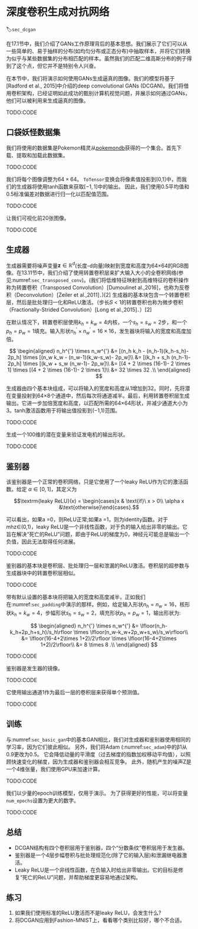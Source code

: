 

<!--
 * @version:
 * @Author:  StevenJokess https://github.com/StevenJokess
 * @Date: 2020-09-19 11:28:24
 * @LastEditors:  StevenJokess https://github.com/StevenJokess
 * @LastEditTime: 2020-10-14 20:55:24
 * @Description:MT, improve
 * @TODO::
 * @Reference:http://preview.d2l.ai/d2l-en/master/chapter_generative-adversarial-networks/dcgan.html
 * [2]: https://nndl.github.io/ 5.5.1
-->

# 深度卷积生成对抗网络
:label:`sec_dcgan`

在17.1节中，我们介绍了GANs工作原理背后的基本思想。我们展示了它们可以从一些简单的、易于抽样的分布(如均匀分布或正态分布)中抽取样本，并将它们转换为似乎与某些数据集的分布相匹配的样本。虽然我们的匹配二维高斯分布的例子得到了这个点，但它并不是特别令人兴奋。

在本节中，我们将演示如何使用GANs生成逼真的图像。我们的模型将基于[Radford et al., 2015]中介绍的deep convolutional GANs (DCGAN)。我们将借用卷积架构，已经证明如此成功的甄别计算机视觉问题，并展示如何通过GANs，他们可以被利用来生成逼真的图像。

TODO:CODE

## 口袋妖怪数据集

我们将使用的数据集是Pokemon精灵从[pokemondb](https://pokemondb.net/sprites)获得的一个集合。首先下载、提取和加载此数据集。

TODO:CODE

我们将每个图像调整为$64\times 64$。 `ToTensor`变换会将像素值投影到[0,1]中，而我们的生成器将使用tanh函数来获取$[-1, 1]$中的输出。 因此，我们使用0.5平均值和0.5标准偏差对数据进行归一化以匹配值范围。

TODO:CODE

让我们可视化前20张图像。

TODO:CODE

## 生成器

生成器需要将噪声变量$\mathbf z\in\mathbb R^d$(长度-d向量)映射到宽度和高度为64×64的RGB图像。在13.11节中，我们介绍了使用转置卷积层来扩大输入大小的全卷积网络(参见:numref:`sec_transposed_conv`)。(我们将低维特征映射到高维特征的卷积操作称为转置卷积（Transposed Convolution）[Dumoulinet al.,2016]，也称为反卷积（Deconvolution）[Zeiler et al.,2011]．)[2] 生成器的基本块包含一个转置卷积层，然后是批处理归一化和ReLU激活。（步长𝑆 < 1的转置卷积也称为微步卷积（Fractionally-Strided Convolution）[Long et al.,2015]．）[2]

在默认情况下，转置卷积层使用$k_h = k_w = 4$内核，一个$s_h = s_w = 2$步，和一个$p_h = p_w = 1$填充。输入形状$n_h^{'} \times n_w^{'} = 16 \times 16$，发生器块将输入的宽度和高度加倍。

$$
\begin{aligned}
n_h^{'} \times n_w^{'} &= [(n_h k_h - (n_h-1)(k_h-s_h)- 2p_h] \times [(n_w k_w - (n_w-1)(k_w-s_w)- 2p_w]\\
  &= [(k_h + s_h (n_h-1)- 2p_h] \times [(k_w + s_w (n_w-1)- 2p_w]\\
  &= [(4 + 2 \times (16-1)- 2 \times 1] \times [(4 + 2 \times (16-1)- 2 \times 1]\\
  &= 32 \times 32 .\\
\end{aligned}
$$

生成器由四个基本块组成，可以将输入的宽度和高度从1增加到32。同时，先将潜在变量投射到64×8个通道中，然后每次将通道减半。最后，利用转置卷积层生成输出。它进一步加倍宽度和高度，以匹配所需的64×64形状，并减少通道大小为3。tanh激活函数用于将输出值投影到(−1,1)范围。

TODO:CODE

生成一个100维的潜在变量来验证发电机的输出形状。

TODO:CODE

## 鉴别器

该鉴别器是一个正常的卷积网络，只是它使用了一个leaky ReLU作为它的激活函数。给定 $\alpha \in[0, 1]$，其定义为

$$\textrm{leaky ReLU}(x) = \begin{cases}x & \text{if}\ x > 0\\ \alpha x &\text{otherwise}\end{cases}.$$

可以看出，如果a =0，则ReLU正常;如果a =1，则为identity函数。对于mhz∈(0,1)，leaky ReLU是一个非线性函数，对于负的输入给出非零的输出。它旨在解决“死亡的ReLU”问题，即由于ReLU的梯度为0，神经元可能总是输出一个负值，因此无法取得任何进展。

TODO:CODE

鉴别器的基本块是卷积层、批处理归一层和泄漏的ReLU激活。卷积层的超参数与生成器块中的转置卷积层相似。

TODO:CODE

带有默认设置的基本块将把输入的宽度和高度减半，正如我们在:numref:`sec_padding`中演示的那样。例如，给定输入形状$n_h = n_w = 16$，核形状$k_h = k_w = 4$，步幅形状$s_h = s_w = 2$，填充形状$p_h = p_w = 1$，输出形状为:

$$
\begin{aligned}
n_h^{'} \times n_w^{'} &= \lfloor(n_h-k_h+2p_h+s_h)/s_h\rfloor \times \lfloor(n_w-k_w+2p_w+s_w)/s_w\rfloor\\
  &= \lfloor(16-4+2\times 1+2)/2\rfloor \times \lfloor(16-4+2\times 1+2)/2\rfloor\\
  &= 8 \times 8 .\\
\end{aligned}
$$

TODO:CODE

鉴别器是发生器的镜像。

TODO:CODE

它使用输出通道1作为最后一层的卷积层来获得单个预测值。

TODO:CODE

## 训练

与:numref:`sec_basic_gan`中的基本GAN相比，我们对生成器和鉴别器使用相同的学习率，因为它们彼此相似。 另外，我们将Adam (:numref:`sec_adam`)中的β1从0.9更改为0.5。 它会降低动量的平滑度（过去梯度的指数加权移动平均值），以照顾快速变化的梯度，因为生成器和鉴别器会相互竞争。 此外，随机产生的噪声Z是一个4维张量，我们使用GPU来加速计算。

TODO:CODE

我们以少量的epoch训练模型，仅用于演示。 为了获得更好的性能，可以将变量`num_epochs`设置为更大的数字。

TODO:CODE

## 总结

* DCGAN结构有四个卷积层用于鉴别器，四个“分数条纹”卷积层用于发生器。
* 鉴别器是一个4层步幅卷积与批处理规范化(除了它的输入层)和泄漏继电器激活。
* Leaky ReLU是一个非线性函数，在负输入时给出非零输出。它的目标是修复“死亡的ReLU”问题，并帮助梯度更容易地通过架构。

## 练习

1. 如果我们使用标准的ReLU激活而不是leaky ReLU，会发生什么?
1. 将DCGAN应用到Fashion-MNIST上，看看哪个类别比较好，哪个不合适。
